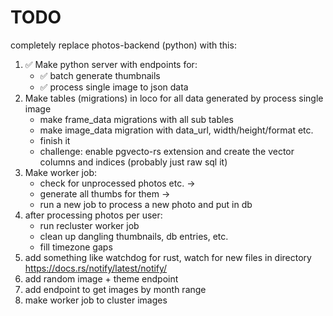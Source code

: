 # TODO

completely replace photos-backend (python) with this:

1. ✅ Make python server with endpoints for:
    * ✅ batch generate thumbnails
    * ✅ process single image to json data
2. Make tables (migrations) in loco for all data generated by process single image
   * make frame_data migrations with all sub tables
   * make image_data migration with data_url, width/height/format etc.
   * finish it
   * challenge: enable pgvecto-rs extension and create the vector columns and indices (probably just raw sql it)
3. Make worker job:
    * check for unprocessed photos etc. ->
    * generate all thumbs for them ->
    * run a new job to process a new photo and put in db
4. after processing photos per user:
    * run recluster worker job
    * clean up dangling thumbnails, db entries, etc.
    * fill timezone gaps
5. add something like watchdog for rust, watch for new files in directory https://docs.rs/notify/latest/notify/
6. add random image + theme endpoint
7. add endpoint to get images by month range
8. make worker job to cluster images